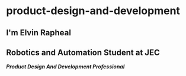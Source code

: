 # product-design-and-development
## I'm Elvin Rapheal
## Robotics and Automation Student at JEC
***Product Design And Development Professional***
